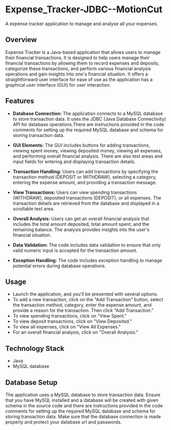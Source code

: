 # Expense_Tracker-JDBC--MotionCut
A expense tracker application to manage and analyse all your expenses.

## Overview
Expense Tracker is a Java-based application that allows users to manage their financial transactions. It is designed to help users manage their financial transactions by allowing them to record expenses and deposits, categorize these transactions, and perform various financial analysis operations and gain insights into one's financial situation. It offers a straightforward user interface for ease of use as the application has a graphical user interface (GUI) for user interaction.

## Features
- **Database Connection:** The application connects to a MySQL database to store transaction data. It uses the JDBC (Java Database Connectivity) API for database operations.There are instructions provided in the code comments for setting up the required MySQL database and schema for storing transaction data.

- **GUI Elements:** The GUI includes buttons for adding transactions, viewing spent money, viewing deposited money, viewing all expenses, and performing overall financial analysis. There are also text areas and input fields for entering and displaying transaction details.

- **Transaction Handling:** Users can add transactions by specifying the transaction method (DEPOSIT or WITHDRAW), selecting a category, entering the expense amount, and providing a transaction message.

- **View Transactions:** Users can view spending transactions (WITHDRAW), deposited transactions (DEPOSIT), or all expenses. The transaction details are retrieved from the database and displayed in a scrollable text area.

- **Overall Analysis:** Users can get an overall financial analysis that includes the total amount deposited, total amount spent, and the remaining balance. The analysis provides insights into the user's financial situation.

- **Data Validation:** The code includes data validation to ensure that only valid numeric input is accepted for the transaction amount.

- **Exception Handling:** The code includes exception handling to manage potential errors during database operations.

 ## Usage
- Launch the application, and you'll be presented with several options.
- To add a new transaction, click on the "Add Transaction" button, select the transaction method, category, enter the expense amount, and provide a reason for the transaction. Then click "Add Transaction."
- To view spending transactions, click on "View Spent."
- To view deposit transactions, click on "View Deposited."
- To view all expenses, click on "View All Expenses."
- For an overall financial analysis, click on "Overall Analysis."

## Technology Stack
- Java
- MySQL database
  
## Database Setup
The application uses a MySQL database to store transaction data. Ensure that you have MySQL installed and a database will be created with given schema in the source code and there are instructions provided in the code comments for setting up the required MySQL database and schema for storing transaction data. Make sure that the database connection is made properly and protect your database url and passwords.
